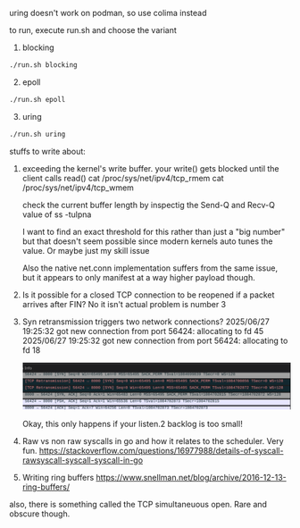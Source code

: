 uring doesn't work on podman, so use colima instead

to run, execute run.sh and choose the variant
1. blocking
```bash
./run.sh blocking
```

2. epoll
```bash
./run.sh epoll
```

3. uring
```bash
./run.sh uring
```

stuffs to write about:

1. exceeding the kernel's write buffer. your write() gets blocked until the client calls read()
   cat /proc/sys/net/ipv4/tcp_rmem
   cat /proc/sys/net/ipv4/tcp_wmem

   check the current buffer length by inspectig the Send-Q and Recv-Q value of
   ss -tulpna

   I want to find an exact threshold for this rather than just a "big number" but that doesn't seem possible since modern kernels auto tunes the value. Or maybe just my skill issue

   Also the native net.conn implementation suffers from the same issue,
   but it appears to only manifest at a way higher payload though.

2. Is it possible for a closed TCP connection to be reopened if a packet arrives after FIN?
   No it isn't actual problem is number 3

3. Syn retransmission triggers two network connections?
   2025/06/27 19:25:32 got new connection from port 56424: allocating to fd 45
   2025/06/27 19:25:32 got new connection from port 56424: allocating to fd 18

   ![alt text](image.png)

   Okay, this only happens if your listen.2 backlog is too small!

4. Raw vs non raw syscalls in go and how it relates to the scheduler. Very fun.
   https://stackoverflow.com/questions/16977988/details-of-syscall-rawsyscall-syscall-syscall-in-go

5. Writing ring buffers 
   https://www.snellman.net/blog/archive/2016-12-13-ring-buffers/

also, there is something called the TCP simultaneuous open. Rare and obscure though.
